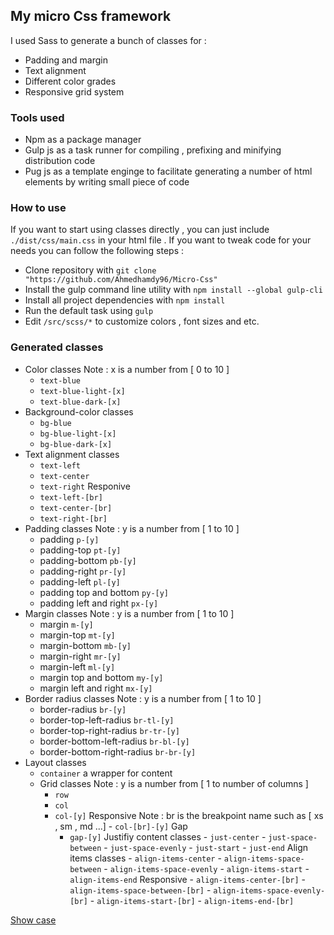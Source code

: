 ## My micro Css framework

I used Sass to generate a bunch of classes for :

- Padding and margin
- Text alignment
- Different color grades
- Responsive grid system

### Tools used

- Npm as a package manager
- Gulp js as a task runner for compiling , prefixing and minifying distribution code
- Pug js as a template enginge to facilitate generating a number of html elements by writing small piece of code

### How to use

If you want to start using classes directly , you can just include `./dist/css/main.css` in your html file .
If you want to tweak code for your needs you can follow the following steps :

- Clone repository with `git clone "https://github.com/Ahmedhamdy96/Micro-Css"`
- Install the gulp command line utility with `npm install --global gulp-cli`
- Install all project dependencies with `npm install`
- Run the default task using `gulp`
- Edit `/src/scss/*` to customize colors , font sizes and etc.

### Generated classes

- Color classes
  Note : x is a number from [ 0 to 10 ]
  - `text-blue`
  - `text-blue-light-[x]`
  - `text-blue-dark-[x]`
- Background-color classes
  - `bg-blue`
  - `bg-blue-light-[x]`
  - `bg-blue-dark-[x]`
- Text alignment classes
  - `text-left`
  - `text-center`
  - `text-right`
    Responive
  - `text-left-[br]`
  - `text-center-[br]`
  - `text-right-[br]`
- Padding classes
  Note : y is a number from [ 1 to 10 ]
  - padding `p-[y]`
  - padding-top `pt-[y]`
  - padding-bottom `pb-[y]`
  - padding-right `pr-[y]`
  - padding-left `pl-[y]`
  - padding top and bottom `py-[y]`
  - padding left and right `px-[y]`
- Margin classes
  Note : y is a number from [ 1 to 10 ]
  - margin `m-[y]`
  - margin-top `mt-[y]`
  - margin-bottom `mb-[y]`
  - margin-right `mr-[y]`
  - margin-left `ml-[y]`
  - margin top and bottom `my-[y]`
  - margin left and right `mx-[y]`
- Border radius classes
  Note : y is a number from [ 1 to 10 ]
  - border-radius `br-[y]`
  - border-top-left-radius `br-tl-[y]`
  - border-top-right-radius `br-tr-[y]`
  - border-bottom-left-radius `br-bl-[y]`
  - border-bottom-right-radius `br-br-[y]`
- Layout classes
  - `container` a wrapper for content
  - Grid classes
    Note : y is a number from [ 1 to number of columns ]
    - `row`
    - `col`
    - `col-[y]`
      Responsive
      Note : br is the breakpoint name such as [ xs , sm , md ...] - `col-[br]-[y]`
      Gap  
       - `gap-[y]`
      Justifiy content classes - `just-center` - `just-space-between` - `just-space-evenly` - `just-start` - `just-end`
      Align items classes - `align-items-center` - `align-items-space-between` - `align-items-space-evenly` - `align-items-start` - `align-items-end`
      Responsive - `align-items-center-[br]` - `align-items-space-between-[br]` - `align-items-space-evenly-[br]` - `align-items-start-[br]` - `align-items-end-[br]`

[Show case](https://ahmedhamdy96.github.io/Micro-Css/)
